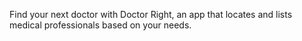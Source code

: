 Find your next doctor with Doctor Right, an app that locates and lists 
medical professionals based on your needs. 